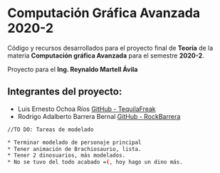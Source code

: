 # Computación Gráfica Avanzada 2020-2
Código y recursos desarrollados para el proyecto final de **Teoría** de la materia **Computación gráfica Avanzada** para el semestre **2020-2**.

Proyecto para el **Ing. Reynaldo Martell Ávila**

## Integrantes del proyecto:

- Luis Ernesto Ochoa Ríos  [GitHub - TequilaFreak](https://github.com/Leor8a)
- Rodrigo Adalberto Barrera Bernal [GitHub - RockBarrera](https://github.com/rockbarrera/)



```bash
//TO DO: Tareas de modelado

* Terminar modelado de personaje principal
* Tener animación de Brachiosaurio, lista. 
* Tener 2 dinosuarios, más modelados.
* No se tuvo del todo acabado =(, hoy hago un dino más.

```

